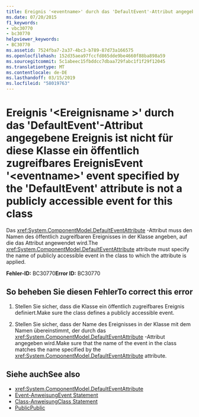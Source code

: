 ```yaml
---
title: Ereignis '<eventname>' durch das 'DefaultEvent'-Attribut angegebene Ereignis ist nicht für diese Klasse ein öffentlich zugreifbares Ereignis
ms.date: 07/20/2015
f1_keywords:
- vbc30770
- bc30770
helpviewer_keywords:
- BC30770
ms.assetid: 7524fba7-2a37-4bc3-b789-87d73a166575
ms.openlocfilehash: 152d35aea97fccfd865dde9be4660f88ba898a59
ms.sourcegitcommit: 5c1abeec15fbddcc7dbaa729fabc1f1f29f12045
ms.translationtype: MT
ms.contentlocale: de-DE
ms.lasthandoff: 03/15/2019
ms.locfileid: "58019763"
---
```

# <a name="event-eventname-event-specified-by-the-defaultevent-attribute-is-not-a-publicly-accessible-event-for-this-class"></a><span data-ttu-id="b0ec4-102">Ereignis '\<Ereignisname >' durch das 'DefaultEvent'-Attribut angegebene Ereignis ist nicht für diese Klasse ein öffentlich zugreifbares Ereignis</span><span class="sxs-lookup"><span data-stu-id="b0ec4-102">Event '\<eventname>' event specified by the 'DefaultEvent' attribute is not a publicly accessible event for this class</span></span>
<span data-ttu-id="b0ec4-103">Das <xref:System.ComponentModel.DefaultEventAttribute> -Attribut muss den Namen des öffentlich zugreifbaren Ereignisses in der Klasse angeben, auf die das Attribut angewendet wird.</span><span class="sxs-lookup"><span data-stu-id="b0ec4-103">The <xref:System.ComponentModel.DefaultEventAttribute> attribute must specify the name of publicly accessible event in the class to which the attribute is applied.</span></span>  
  
 <span data-ttu-id="b0ec4-104">**Fehler-ID:** BC30770</span><span class="sxs-lookup"><span data-stu-id="b0ec4-104">**Error ID:** BC30770</span></span>  
  
## <a name="to-correct-this-error"></a><span data-ttu-id="b0ec4-105">So beheben Sie diesen Fehler</span><span class="sxs-lookup"><span data-stu-id="b0ec4-105">To correct this error</span></span>  
  
1.  <span data-ttu-id="b0ec4-106">Stellen Sie sicher, dass die Klasse ein öffentlich zugreifbares Ereignis definiert.</span><span class="sxs-lookup"><span data-stu-id="b0ec4-106">Make sure the class defines a publicly accessible event.</span></span>  
  
2.  <span data-ttu-id="b0ec4-107">Stellen Sie sicher, dass der Name des Ereignisses in der Klasse mit dem Namen übereinstimmt, der durch das <xref:System.ComponentModel.DefaultEventAttribute> -Attribut angegeben wird.</span><span class="sxs-lookup"><span data-stu-id="b0ec4-107">Make sure that the name of the event in the class matches the name specified by the <xref:System.ComponentModel.DefaultEventAttribute> attribute.</span></span>  
  
## <a name="see-also"></a><span data-ttu-id="b0ec4-108">Siehe auch</span><span class="sxs-lookup"><span data-stu-id="b0ec4-108">See also</span></span>

- <xref:System.ComponentModel.DefaultEventAttribute>
- [<span data-ttu-id="b0ec4-109">Event-Anweisung</span><span class="sxs-lookup"><span data-stu-id="b0ec4-109">Event Statement</span></span>](../../visual-basic/language-reference/statements/event-statement.md)
- [<span data-ttu-id="b0ec4-110">Class-Anweisung</span><span class="sxs-lookup"><span data-stu-id="b0ec4-110">Class Statement</span></span>](../../visual-basic/language-reference/statements/class-statement.md)
- [<span data-ttu-id="b0ec4-111">Public</span><span class="sxs-lookup"><span data-stu-id="b0ec4-111">Public</span></span>](../../visual-basic/language-reference/modifiers/public.md)
